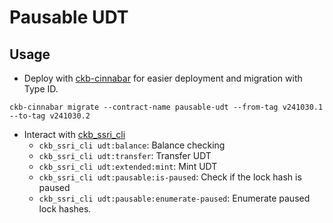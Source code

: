 # Pausable UDT

## Usage

- Deploy with [ckb-cinnabar](https://github.com/ashuralyk/ckb-cinnabar?tab=readme-ov-file#deployment-module) for easier deployment and migration with Type ID.

```shell
ckb-cinnabar migrate --contract-name pausable-udt --from-tag v241030.1 --to-tag v241030.2
```

- Interact with [ckb_ssri_cli](https://github.com/Alive24/ckb_ssri_cli)
    - `ckb_ssri_cli udt:balance`: Balance checking
    - `ckb_ssri_cli udt:transfer`: Transfer UDT
    - `ckb_ssri_cli udt:extended:mint`: Mint UDT
    - `ckb_ssri_cli udt:pausable:is-paused`: Check if the lock hash is paused
    - `ckb_ssri_cli udt:pausable:enumerate-paused`: Enumerate paused lock hashes.
